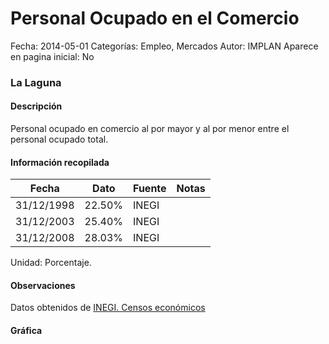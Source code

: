 Personal Ocupado en el Comercio
=====

Fecha: 2014-05-01
Categorías: Empleo, Mercados
Autor: IMPLAN
Aparece en pagina inicial: No

### La Laguna

#### Descripción

Personal ocupado en comercio al por mayor y al por menor entre el personal ocupado total.

<!-- break -->

#### Información recopilada

<table class="table table-hover table-bordered matriz">
  <thead>
    <tr><th>Fecha</th><th>Dato</th><th>Fuente</th><th>Notas</th></tr>
  </thead>
  <tbody>
    <tr><td class="centrado">31/12/1998</td><td class="derecha">22.50%</td><td>INEGI</td><td></td></tr>
    <tr><td class="centrado">31/12/2003</td><td class="derecha">25.40%</td><td>INEGI</td><td></td></tr>
    <tr><td class="centrado">31/12/2008</td><td class="derecha">28.03%</td><td>INEGI</td><td></td></tr>
  </tbody>
</table>

Unidad: Porcentaje.

#### Observaciones

Datos obtenidos de [INEGI. Censos económicos](http://www3.inegi.org.mx/sistemas/saic/)

#### Gráfica

<div id="Morrisayrwryly" class="grafica"></div>
  <script>
  new Morris.Line({
    element: 'Morrisayrwryly',
    data: [
      { fecha: '1998-12-31', dato: 22.5000 },
      { fecha: '2003-12-31', dato: 25.4000 },
      { fecha: '2008-12-31', dato: 28.0342 }
    ],
    xkey: 'fecha',
    ykeys: ['dato'],
    labels: ['Dato'],
    lineColors: ['#FF5B02'],
    xLabelFormat: function(d) {
      return d.getDate()+'/'+(d.getMonth()+1)+'/'+d.getFullYear();
    },
    dateFormat: function (ts) {
      var d = new Date(ts);
      return d.getDate() + '/' + (d.getMonth() + 1) + '/' + d.getFullYear();
    }
  });
  </script>
